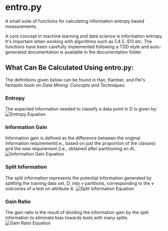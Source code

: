 # entro.py
A small suite of functions for calculating information entropy based measurements.

A core concept in machine learning and data science is information entropy. It's important when working with algorithms such
as C4.5, ID3 etc.
The functions have been carefully implemented following a TDD style and auto-generated documentation is available in the
documentation folder.

## What Can Be Calculated Using entro.py:
The definitions given below can be found in Han, Kamber, and Pei's fantastic book on *Data Mining: Concepts and Techniques*.

### Entropy
The expected information needed to classify a data point in D is given by: 
![Entropy Equation](https://raw.githubusercontent.com/mikesiers/entro.py/master/readmeImg/entropy.gif)
### Information Gain
Information gain is defined as the difference between the original information requirement(i.e., based on just the proportion of the classes) and the new requirement (i.e., obtained after partitioning on *A*).
![Information Gain Equation](https://raw.githubusercontent.com/mikesiers/entro.py/master/readmeImg/gain.gif)

### Split Information
The split information represents the potential information generated by splitting the training data set, *D*, into *v* partitions, corresponding to the *v* outcomes of a test on attribute *A*.
![Split Information Equation](https://raw.githubusercontent.com/mikesiers/entro.py/master/readmeImg/splitinfo.gif)

### Gain Ratio
The gain ratio is the result of dividing the information gain by the split information to eliminate bias towards tests with many splits. 
![Gain Ratio Equation](https://raw.githubusercontent.com/mikesiers/entro.py/master/readmeImg/gainratio.gif)
